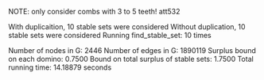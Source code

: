 NOTE: only consider combs with 3 to 5 teeth! 
att532

With duplicaition, 10 stable sets were considered 
Without duplication, 10 stable sets were considered 
Running find_stable_set: 10 times 

Number of nodes in G: 2446 
Number of edges in G: 1890119 
Surplus bound on each domino: 0.7500 
Bound on total surplus of stable sets: 1.7500 
Total running time: 14.18879 seconds